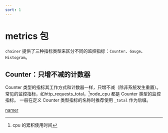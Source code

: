 ```yaml
---
sort: 1
---
```


# metrics 包

`chainer` 提供了三种指标类型来区分不同的监控指标：`Counter`、`Gauge`、`Histogram`。

## Counter：只增不减的计数器

Counter 类型的指标其工作方式和计数器一样，只增不减（除非系统发生重置）。常见的监控指标，如http_requests_total，[^1]node_cpu 都是 Counter 类型的监控指标。 一般在定义 Counter 类型指标的名称时推荐使用 `_total` 作为后缀。




[namer](https://232425wxy.github.io/chainer/Chinese/packages/common/metrics/2.namer.html)

[^1]: cpu 的累积使用时间